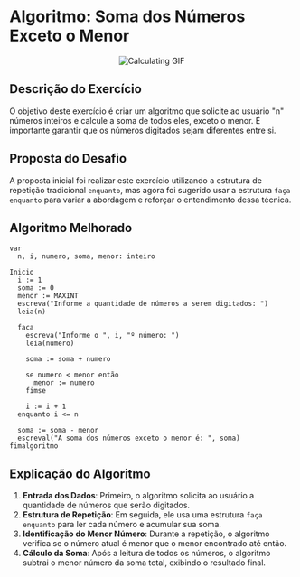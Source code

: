# Algoritmo: Soma dos Números Exceto o Menor

<p align="center">
<img src="https://media0.giphy.com/media/v1.Y2lkPTc5MGI3NjExenp1cmEzbnNoNWI3ZmU2bnloZndldWJuYmJubzN2MG53bGQ4bHJ1MCZlcD12MV9pbnRlcm5hbF9naWZfYnlfaWQmY3Q9Zw/xT1Ra5h24Eliux3UVq/giphy.webp" alt="Calculating GIF">
</p>

## Descrição do Exercício

O objetivo deste exercício é criar um algoritmo que solicite ao usuário "n" números inteiros e calcule a soma de todos eles, exceto o menor. É importante garantir que os números digitados sejam diferentes entre si.

## Proposta do Desafio

A proposta inicial foi realizar este exercício utilizando a estrutura de repetição tradicional `enquanto`, mas agora foi sugerido usar a estrutura `faça enquanto` para variar a abordagem e reforçar o entendimento dessa técnica.

## Algoritmo Melhorado

```pseudocode
var 
  n, i, numero, soma, menor: inteiro

Inicio 
  i := 1
  soma := 0
  menor := MAXINT
  escreva("Informe a quantidade de números a serem digitados: ")
  leia(n)

  faca
    escreva("Informe o ", i, "º número: ")
    leia(numero)

    soma := soma + numero

    se numero < menor então
      menor := numero
    fimse

    i := i + 1
  enquanto i <= n

  soma := soma - menor
  escreval("A soma dos números exceto o menor é: ", soma)
fimalgoritmo
```

## Explicação do Algoritmo

1. **Entrada dos Dados**: Primeiro, o algoritmo solicita ao usuário a quantidade de números que serão digitados.
2. **Estrutura de Repetição**: Em seguida, ele usa uma estrutura `faça enquanto` para ler cada número e acumular sua soma.
3. **Identificação do Menor Número**: Durante a repetição, o algoritmo verifica se o número atual é menor que o menor encontrado até então.
4. **Cálculo da Soma**: Após a leitura de todos os números, o algoritmo subtrai o menor número da soma total, exibindo o resultado final.
